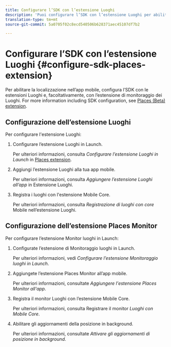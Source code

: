 ```yaml
---
title: Configurare l’SDK con l’estensione Luoghi
description: 'Puoi configurare l’SDK con l’estensione Luoghi per abilitare la localizzazione nell’app mobile. '
translation-type: tm+mt
source-git-commit: 5a0705f02c8ecd540506b628371aec45107df7b2

---
```



# Configurare l’SDK con l’estensione Luoghi {#configure-sdk-places-extension}

Per abilitare la localizzazione nell’app mobile, configura l’SDK con le estensioni Luoghi e, facoltativamente, con l’estensione di monitoraggio dei Luoghi. For more information including SDK configuration, see [Places (Beta) extension](/help/places-ext-aep-sdks/places-extension/places-extension.md).

## Configurazione dell’estensione Luoghi

Per configurare l'estensione Luoghi:

1. Configurare l’estensione Luoghi in Launch.

   Per ulteriori informazioni, consulta *Configurare l’estensione Luoghi in Launch* in [Places extension](/help/places-ext-aep-sdks/places-extension/places-extension.md).

1. Aggiungi l’estensione Luoghi alla tua app mobile.

   Per ulteriori informazioni, consulta *Aggiungere l’estensione Luoghi all’app* in Estensione [](/help/places-ext-aep-sdks/places-extension/places-extension.md)Luoghi.

1. Registra i luoghi con l'estensione Mobile Core.

   Per ulteriori informazioni, consulta *Registrazione di luoghi con core* Mobile nell’estensione [](/help/places-ext-aep-sdks/places-extension/places-extension.md)Luoghi.

## Configurazione dell’estensione Places Monitor

Per configurare l’estensione Monitor luoghi in Launch:

1. Configurate l’estensione di Monitoraggio luoghi in Launch.

   Per ulteriori informazioni, vedi *Configurare l’estensione Monitoraggio luoghi in Launch*.

1. Aggiungete l’estensione Places Monitor all’app mobile.

   Per ulteriori informazioni, consultate *Aggiungere l'estensione Places Monitor all'app*.

1. Registra il monitor Luoghi con l’estensione Mobile Core.

   Per ulteriori informazioni, consulta Registrare il monitor *Luoghi con Mobile Core*.

1. Abilitare gli aggiornamenti della posizione in background.

   Per ulteriori informazioni, consultate *Attivare gli aggiornamenti di posizione in background*.
